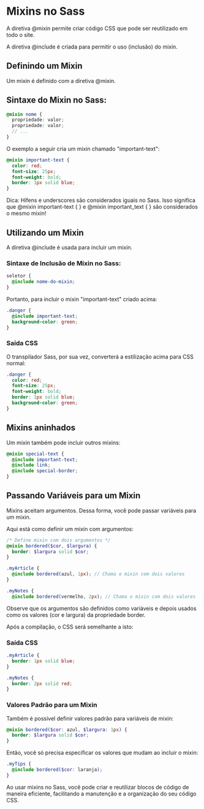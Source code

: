# Mixins no Sass

A diretiva @mixin permite criar código CSS que pode ser reutilizado em todo o site.

A diretiva @include é criada para permitir o uso (inclusão) do mixin.

## Definindo um Mixin

Um mixin é definido com a diretiva @mixin.

## Sintaxe do Mixin no Sass:

```scss
@mixin nome {
  propriedade: valor;
  propriedade: valor;
  // ...
}
```

O exemplo a seguir cria um mixin chamado "important-text":

```scss
@mixin important-text {
  color: red;
  font-size: 25px;
  font-weight: bold;
  border: 1px solid blue;
}
```

Dica: Hífens e underscores são considerados iguais no Sass. Isso significa que @mixin important-text { } e @mixin important_text { } são considerados o mesmo mixin!

## Utilizando um Mixin

A diretiva @include é usada para incluir um mixin.

### Sintaxe de Inclusão de Mixin no Sass:

```scss
seletor {
  @include nome-do-mixin;
}
```

Portanto, para incluir o mixin "important-text" criado acima:


```scss
.danger {
  @include important-text;
  background-color: green;
}
```

### Saída CSS

O transpilador Sass, por sua vez, converterá a estilização acima para CSS normal:


```css
.danger {
  color: red;
  font-size: 25px;
  font-weight: bold;
  border: 1px solid blue;
  background-color: green;
}
```
## Mixins aninhados

Um mixin também pode incluir outros mixins:

```scss
@mixin special-text {
  @include important-text;
  @include link;
  @include special-border;
}
```

## Passando Variáveis para um Mixin

Mixins aceitam argumentos. Dessa forma, você pode passar variáveis para um mixin.

Aqui está como definir um mixin com argumentos:

```scss
/* Define mixin com dois argumentos */
@mixin bordered($cor, $largura) {
  border: $largura solid $cor;
}

.myArticle {
  @include bordered(azul, 1px); // Chama o mixin com dois valores
}

.myNotes {
  @include bordered(vermelho, 2px); // Chama o mixin com dois valores
```

Observe que os argumentos são definidos como variáveis e depois usados como os valores (cor e largura) da propriedade border.

Após a compilação, o CSS será semelhante a isto:

### Saída CSS

```css
.myArticle {
  border: 1px solid blue;
}

.myNotes {
  border: 2px solid red;
}
```

### Valores Padrão para um Mixin

Também é possível definir valores padrão para variáveis de mixin:

```scss
@mixin bordered($cor: azul, $largura: 1px) {
  border: $largura solid $cor;
}
```

Então, você só precisa especificar os valores que mudam ao incluir o mixin:


```scss
.myTips {
  @include bordered($cor: laranja);
}
```

Ao usar mixins no Sass, você pode criar e reutilizar blocos de código de maneira eficiente, facilitando a manutenção e a organização do seu código CSS.